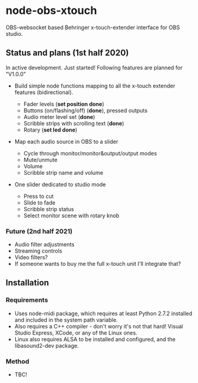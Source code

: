 # node-obs-xtouch
OBS-websocket based Behringer x-touch-extender interface for OBS studio.

## Status and plans (1st half 2020)
In active development. Just started! Following features are planned for "V1.0.0"
- Build simple node functions mapping to all the x-touch extender features (bidirectional).
    - Fader levels (**set position done**)
    - Buttons (on/flashing/off) (**done**), pressed outputs
    - Audio meter level set (**done**)
    - Scribble strips with scrolling text (**done**)
    - Rotary (**set led done**)

- Map each audio source in OBS to a slider
    - Cycle through monitor/monitor&output/output modes
    - Mute/unmute
    - Volume
    - Scribble strip name and volume

- One slider dedicated to studio mode
    - Press to cut
    - Slide to fade
    - Scribble strip status
    - Select monitor scene with rotary knob

### Future (2nd half 2021)
- Audio filter adjustments
- Streaming controls
- Video filters?
- If someone wants to buy me the full x-touch unit I'll integrate that?
## Installation
### Requirements
- Uses node-midi package, which requires at least Python 2.7.2 installed and included in the system path variable.
- Also requires a C++ compiler - don't worry it's not that hard! Visual Studio Express, XCode, or any of the Linux ones.
- Linux also requires ALSA to be installed and configured, and the libasound2-dev package.

### Method
- TBC!
